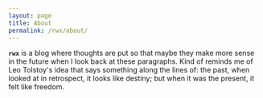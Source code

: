 ```yaml
---
layout: page
title: About
permalink: /rwx/about/
---
```


**`rwx`** is a blog where thoughts are put so that maybe they make more sense in the future when I look back at these paragraphs. Kind of reminds me of Leo Tolstoy's idea that says something along the lines of: the past, when looked at in retrospect, it looks like destiny; but when it was the present, it felt like freedom.
